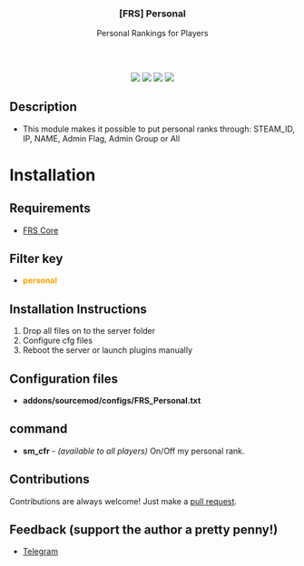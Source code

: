 
<h3 align="center">[FRS] Personal</h3>
<p align="center">Personal Rankings for Players</p>
<h2></h2>
</p>
<br />

<p align="center">
<img src="https://img.shields.io/github/downloads/IL0co/FRS-Core/total?style=flat-square" /></a>
<a href="../../releases"><img src="https://img.shields.io/github/release/IL0co/FRS-Core?style=flat-square"/></a>
<a href="../../issues"><img src="https://img.shields.io/github/issues/IL0co/FRS-Core?style=flat-square" /></a>
<a href="../../pulls"><img src="https://img.shields.io/github/issues-pr/IL0co/FRS-Core?style=flat-square" /></a> 
</p>

## Description
* This module makes it possible to put personal ranks through: STEAM_ID, IP, NAME, Admin Flag, Admin Group or All

# Installation 

## Requirements
* [FRS Core](https://github.com/IL0co/FRS-Core)

## Filter key</font>
* <font color='#FFA500'>**personal**</font>


## Installation Instructions
1. Drop all files on to the server folder
2. Configure cfg files
3. Reboot the server or launch plugins manually

## Configuration files

* **addons/sourcemod/configs/FRS_Personal.txt**

## command

+ **sm_cfr** - *(available to all players)* On/Off my personal rank.

## Contributions
Contributions are always welcome!
Just make a [pull request](../../pulls).

## Feedback (support the author a pretty penny!)
* [Telegram](https://t.me/LocoCat)

